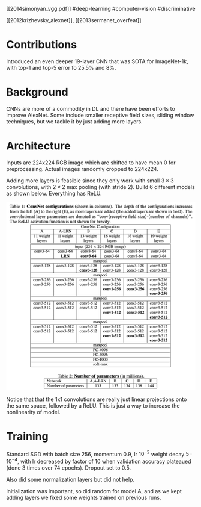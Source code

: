 [[2014simonyan_vgg.pdf]]
#deep-learning #computer-vision #discriminative

[[2012krizhevsky_alexnet]], [[2013sermanet_overfeat]]

# Contributions  

   Introduced an even deeper 19-layer CNN that was SOTA for ImageNet-1k, with top-1 and top-5 error fo 25.5% and 8%. 

# Background 

   CNNs are more of a commodity in DL and there have been efforts to improve AlexNet. Some include smaller receptive field sizes, sliding window techniques, but we tackle it by just adding more layers. 

# Architecture 

   Inputs are 224x224 RGB image which are shifted to have mean 0 for preprocessing. Actual images randomly cropped to 224x224. 

   Adding more layers is feasible since they only work with small $3 \times 3$ convolutions, with $2 \times 2$ max pooling (with stride 2). Build 6 different models as shown below. Everything has ReLU. 

   ![image](img/vgg_arch.png)

   Notice that that the 1x1 convolutions are really just linear projections onto the same space, followed by a ReLU. This is just a way to increase the nonlinearity of model.  

# Training 

   Standard SGD with batch size 256, momentum 0.9, lr $10^{-2}$ weight decay $5 \cdot 10^{-4}$, with lr decreased by factor of 10 when validation accuracy plateaued (done 3 times over 74 epochs). Dropout set to 0.5. 

   Also did some normalization layers but did not help. 

   Initialization was important, so did random for model A, and as we kept adding layers we fixed some weights trained on previous runs. 


